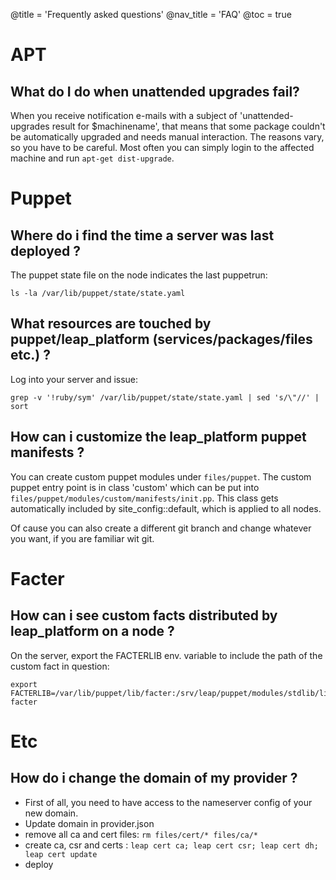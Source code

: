 @title = 'Frequently asked questions'
@nav_title = 'FAQ'
@toc = true

APT
===============

What do I do when unattended upgrades fail?
--------------------------------------------------

When you receive notification e-mails with a subject of 'unattended-upgrades result for $machinename', that means that some package couldn't be automatically upgraded and needs manual interaction. The reasons vary, so you have to be careful. Most often you can simply login to the affected machine and run `apt-get dist-upgrade`.

Puppet
======

Where do i find the time a server was last deployed ?
-----------------------------------------------------

The puppet state file on the node indicates the last puppetrun:

    ls -la /var/lib/puppet/state/state.yaml

What resources are touched by puppet/leap_platform (services/packages/files etc.) ?
-----------------------------------------------------------------------------------

Log into your server and issue:

    grep -v '!ruby/sym' /var/lib/puppet/state/state.yaml | sed 's/\"//' | sort


How can i customize the leap_platform puppet manifests ?
--------------------------------------------------------

You can create custom puppet modules under `files/puppet`. 
The custom puppet entry point is in class 'custom' which can be put into 
`files/puppet/modules/custom/manifests/init.pp`. This class gets automatically included 
by site_config::default, which is applied to all nodes.

Of cause you can also create a different git branch and change whatever you want, if you are
familiar wit git.

Facter
======

How can i see custom facts distributed by leap_platform on a node ?
-------------------------------------------------------------------

On the server, export the FACTERLIB env. variable to include the path of the custom fact in question:

    export FACTERLIB=/var/lib/puppet/lib/facter:/srv/leap/puppet/modules/stdlib/lib/facter/
    facter


Etc
===

How do i change the domain of my provider ?
-------------------------------------------

* First of all, you need to have access to the nameserver config of your new domain.
* Update domain in provider.json
* remove all ca and cert files: `rm files/cert/* files/ca/*`
* create ca, csr and certs : `leap cert ca; leap cert csr; leap cert dh; leap cert update`
* deploy
